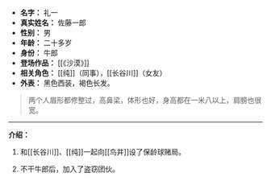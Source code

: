 
- **名字：** 礼一
- **真实姓名：** 佐藤一郎
- **性别：** 男
- **年龄：** 二十多岁
- **身份：** 牛郎
- **登场作品：** [[《沙漠》]]
- **相关角色：** [[纯]]（同事），[[长谷川]]（女友）
- **外表：** 黑色西装，褐色长发。

> 两个人眉形都修整过，高鼻梁，体形也好，身高都在一米八以上，肩膀也很宽。

---

**介绍：** 

1. 和[[长谷川]]、[[纯]]一起向[[鸟井]]设了保龄球赌局。

2. 不干牛郎后，加入了盗窃团伙。